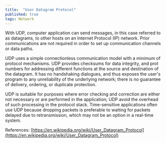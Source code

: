 ```yaml
---
title:  "User Datagram Protocol"
published: true
tags: Network
---
```


With UDP, computer application can send messages, in this case referred to as datagrams,
to other hosts on an Internet Protocol (IP) network. Prior communications are not required
in order to set up communication channels or data paths.

UDP uses a simple connectionless communication model with a minimum of protocol
mechanisms. UDP provides checksums for data integrity, and prot numbers for addressing
different functions at the source and destination of the datagram. It has no handshaking
dialogues, and thus exposes the user's program to any unreliability of the underlying
network; there is no guarantee of delivery, ordering, or duplicate protection.

UDP is suitable for purposes where error checking and correction are either not necessary
or are performed in the application; UDP avoid the overhead of such processing in the
protocol stack. Time-sensitive applications often use UDP because dropping packets is
preferable to waiting for packets delayed due to retransmission, which may not be an
option in a real-time system.

References: [https://en.wikipedia.org/wiki/User_Datagram_Protocol](https://en.wikipedia.org/wiki/User_Datagram_Protocol)
